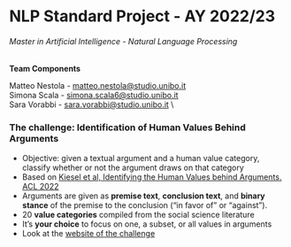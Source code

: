 # NLP Standard Project - AY 2022/23
###### Master in Artificial Intelligence - Natural Language Processing


**Team Components**

Matteo Nestola - matteo.nestola@studio.unibo.it \
Simona Scala - simona.scala6@studio.unibo.it \
Sara Vorabbi - sara.vorabbi@studio.unibo.it \

### The challenge: Identification of Human Values Behind Arguments

- Objective: given a textual argument and a human value category, classify whether or not the argument draws on that category
- Based on [Kiesel et al, Identifying the Human Values behind Arguments. ACL 2022](https://webis.de/downloads/publications/papers/kiesel_2022b.pdf)
- Arguments are given as **premise text**, **conclusion text**, and **binary stance** of the premise to the conclusion (“in favor of” or “against”).
- 20 **value categories** compiled from the social science literature
- It’s **your choice** to focus on one, a subset, or all values in arguments
- Look at the [website of the challenge](https://touche.webis.de/semeval23/touche23-web/index.html)

